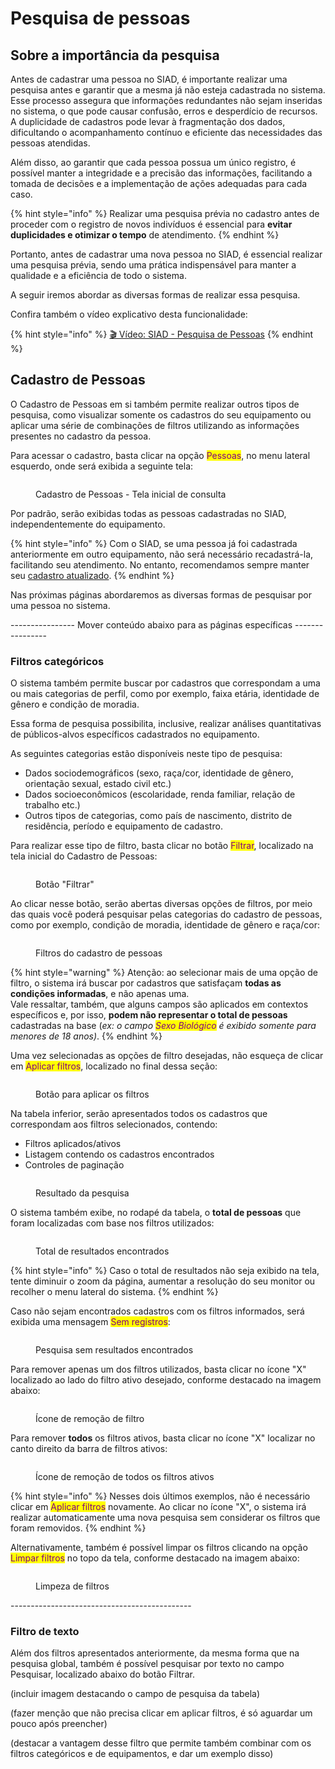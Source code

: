 # Pesquisa de pessoas

## Sobre a importância da pesquisa

Antes de cadastrar uma pessoa no SIAD, é importante realizar uma pesquisa antes e garantir que a mesma já não esteja cadastrada no sistema. Esse processo assegura que informações redundantes não sejam inseridas no sistema, o que pode causar confusão, erros e desperdício de recursos. A duplicidade de cadastros pode levar à fragmentação dos dados, dificultando o acompanhamento contínuo e eficiente das necessidades das pessoas atendidas.&#x20;

Além disso, ao garantir que cada pessoa possua um único registro, é possível manter a integridade e a precisão das informações, facilitando a tomada de decisões e a implementação de ações adequadas para cada caso.&#x20;

{% hint style="info" %}
Realizar uma pesquisa prévia no cadastro antes de proceder com o registro de novos indivíduos é essencial para **evitar duplicidades e otimizar o tempo** de atendimento.
{% endhint %}

Portanto, antes de cadastrar uma nova pessoa no SIAD, é essencial realizar uma pesquisa prévia, sendo uma prática indispensável para manter a qualidade e a eficiência de todo o sistema.

A seguir iremos abordar as diversas formas de realizar essa pesquisa.

Confira também o vídeo explicativo desta funcionalidade:

{% hint style="info" %}
[🎬 Vídeo: SIAD - Pesquisa de Pessoas](https://shorturl.at/r2ctx)
{% endhint %}

## Cadastro de Pessoas

O Cadastro de Pessoas em si também permite realizar outros tipos de pesquisa, como visualizar somente os cadastros do seu equipamento ou aplicar uma série de combinações de filtros utilizando as informações presentes no cadastro da pessoa.

Para acessar o cadastro, basta clicar na opção <mark style="color:purple;">Pessoas</mark>, no menu lateral esquerdo, onde será exibida a seguinte tela:

<figure><img src="../../.gitbook/assets/image (20).png" alt=""><figcaption><p>Cadastro de Pessoas - Tela inicial de consulta</p></figcaption></figure>

Por padrão, serão exibidas todas as pessoas cadastradas no SIAD, independentemente do equipamento.

{% hint style="info" %}
Com o SIAD, se uma pessoa já foi cadastrada anteriormente em outro equipamento, não será necessário recadastrá-la, facilitando seu atendimento. No entanto, recomendamos sempre manter seu [cadastro atualizado](../alteracao.md).
{% endhint %}

Nas próximas páginas abordaremos as diversas formas de pesquisar por uma pessoa no sistema.





\---------------- Mover conteúdo abaixo para as páginas específicas ----------------



### Filtros categóricos

O sistema também permite buscar por cadastros que correspondam a uma ou mais categorias de perfil, como por exemplo, faixa etária, identidade de gênero e condição de moradia.

Essa forma de pesquisa possibilita, inclusive, realizar análises quantitativas de públicos-alvos específicos cadastrados no equipamento.

As seguintes categorias estão disponíveis neste tipo de pesquisa:

* Dados sociodemográficos (sexo, raça/cor, identidade de gênero, orientação sexual, estado civil etc.)
* Dados socioeconômicos (escolaridade, renda familiar, relação de trabalho etc.)
* Outros tipos de categorias, como país de nascimento, distrito de residência, período e equipamento de cadastro.

Para realizar esse tipo de filtro, basta clicar no botão <mark style="color:purple;">Filtrar</mark>, localizado na tela inicial do Cadastro de Pessoas:

<figure><img src="../../.gitbook/assets/image (63).png" alt=""><figcaption><p>Botão "Filtrar"</p></figcaption></figure>

Ao clicar nesse botão, serão abertas diversas opções de filtros, por meio das quais você poderá pesquisar pelas categorias do cadastro de pessoas, como por exemplo, condição de moradia, identidade de gênero e raça/cor:

<figure><img src="../../.gitbook/assets/image (64).png" alt=""><figcaption><p>Filtros do cadastro de pessoas</p></figcaption></figure>

{% hint style="warning" %}
Atenção: ao selecionar mais de uma opção de filtro, o sistema irá buscar por cadastros que satisfaçam **todas as condições informadas**, e não apenas uma. \
Vale ressaltar, também, que alguns campos são aplicados em contextos específicos e, por isso, **podem não representar o total de pessoas** cadastradas na base (_ex: o campo <mark style="color:purple;">Sexo Biológico</mark> é exibido somente para menores de 18 anos)_.
{% endhint %}

Uma vez selecionadas as opções de filtro desejadas, não esqueça de clicar em <mark style="color:purple;">Aplicar filtros</mark>, localizado no final dessa seção:

<figure><img src="../../.gitbook/assets/image (66).png" alt=""><figcaption><p>Botão para aplicar os filtros</p></figcaption></figure>

Na tabela inferior, serão apresentados todos os cadastros que correspondam aos filtros selecionados, contendo:

* Filtros aplicados/ativos
* Listagem contendo os cadastros encontrados
* Controles de paginação

<figure><img src="../../.gitbook/assets/image (68).png" alt=""><figcaption><p>Resultado da pesquisa</p></figcaption></figure>

O sistema também exibe, no rodapé da tabela, o **total de pessoas** que foram localizadas com base nos filtros utilizados:

<figure><img src="../../.gitbook/assets/image (73).png" alt=""><figcaption><p>Total de resultados encontrados</p></figcaption></figure>

{% hint style="info" %}
Caso o total de resultados não seja exibido na tela, tente diminuir o zoom da página, aumentar a resolução do seu monitor ou recolher o menu lateral do sistema.
{% endhint %}

Caso não sejam encontrados cadastros com os filtros informados, será exibida uma mensagem <mark style="color:purple;">Sem registros</mark>:

<figure><img src="../../.gitbook/assets/image (69).png" alt=""><figcaption><p>Pesquisa sem resultados encontrados</p></figcaption></figure>

Para remover apenas um dos filtros utilizados, basta clicar no ícone "X" localizado ao lado do filtro ativo desejado, conforme destacado na imagem abaixo:

<figure><img src="../../.gitbook/assets/image (70).png" alt=""><figcaption><p>Ícone de remoção de filtro</p></figcaption></figure>

Para remover **todos** os filtros ativos, basta clicar no ícone "X" localizar no canto direito da barra de filtros ativos:

<figure><img src="../../.gitbook/assets/image (71).png" alt=""><figcaption><p>Ícone de remoção de todos os filtros ativos</p></figcaption></figure>

{% hint style="info" %}
Nesses dois últimos exemplos, não é necessário clicar em <mark style="color:purple;">Aplicar filtros</mark> novamente. Ao clicar no ícone "X", o sistema irá realizar automaticamente uma nova pesquisa sem considerar os filtros que foram removidos.
{% endhint %}

Alternativamente, também é possível limpar os filtros clicando na opção <mark style="color:purple;">Limpar filtros</mark> no topo da tela, conforme destacado na imagem abaixo:

<figure><img src="../../.gitbook/assets/image (72).png" alt=""><figcaption><p>Limpeza de filtros</p></figcaption></figure>

\---------------------------------------------

### Filtro de texto

Além dos filtros apresentados anteriormente, da mesma forma que na pesquisa global, também é possível pesquisar por texto no campo Pesquisar, localizado abaixo do botão Filtrar.

(incluir imagem destacando o campo de pesquisa da tabela)

(fazer menção que não precisa clicar em aplicar filtros, é só aguardar um pouco após preencher)

(destacar a vantagem desse filtro que permite também combinar com os filtros categóricos e de equipamentos, e dar um exemplo disso)

